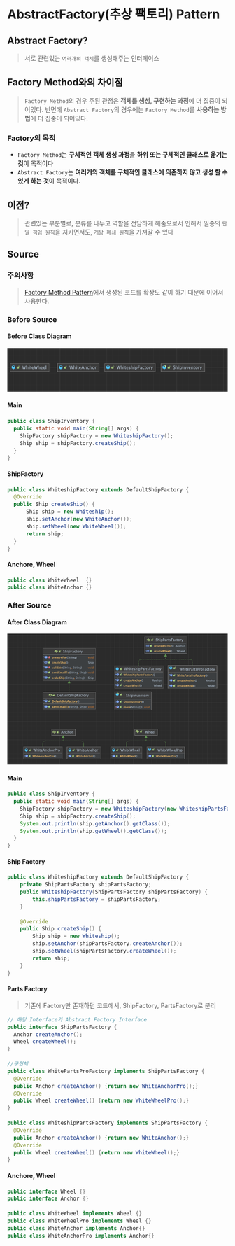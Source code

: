 # AbstractFactory(추상 팩토리) Pattern

## Abstract Factory?

> 서로 관련있는 `여러개의 객체`를 생성해주는 인터페이스

## Factory Method와의 차이점

> `Factory Method`의 경우 주된 관점은 **객체를 생성, 구현하는 과정**에 더 집중이 되어있다.
> 반면에 `Abstract Factory`의 경우에는 `Factory Method`를 **사용하는 방법**에 더 집중이 되어있다.

### Factory의 목적

- `Factory Method`는 **구체적인 객체 생성 과정**을 **하위 또는 구체적인 클래스로 옮기는 것**이 목적이다
- `Abstract Factory`는 **여러개의 객체를 구체적인 클래스에 의존하지 않고 생성 할 수 있게 하는 것**이 목적이다.

## 이점?

> 관련있는 부분별로, 분류를 나누고 역할을 전담하게 해줌으로서 인해서 일종의 `단일 책임 원칙`을 지키면서도, `개방 폐쇄 원칙`을 가져갈 수 있다

## Source

### 주의사항

> [Factory Method Pattern](./Factory%20Method.md)에서 생성된 코드를 확장도 같이 하기 때문에 이어서 사용한다.

### Before Source

#### Before Class Diagram

![Before Class Diagram](./img/AF_Before_Structure.png)

#### Main

```java
public class ShipInventory {
  public static void main(String[] args) {
    ShipFactory shipFactory = new WhiteshipFactory();
    Ship ship = shipFactory.createShip();
  }
}
```

#### ShipFactory

```java
public class WhiteshipFactory extends DefaultShipFactory {
  @Override
  public Ship createShip() {
      Ship ship = new Whiteship();
      ship.setAnchor(new WhiteAnchor());
      ship.setWheel(new WhiteWheel());
      return ship;
  }
}
```

#### Anchore, Wheel

```java
public class WhiteWheel  {}
public class WhiteAnchor {}
```

### After Source

#### After Class Diagram

![After Class Diagram](./img/AF_After_Struct.png)

#### Main

```java
public class ShipInventory {
  public static void main(String[] args) {
    ShipFactory shipFactory = new WhiteshipFactory(new WhiteshipPartsFactory());
    Ship ship = shipFactory.createShip();
    System.out.println(ship.getAnchor().getClass());
    System.out.println(ship.getWheel().getClass());
  }
}
```

#### Ship Factory

```java
public class WhiteshipFactory extends DefaultShipFactory {
    private ShipPartsFactory shipPartsFactory;
    public WhiteshipFactory(ShipPartsFactory shipPartsFactory) {
        this.shipPartsFactory = shipPartsFactory;
    }

    @Override
    public Ship createShip() {
        Ship ship = new Whiteship();
        ship.setAnchor(shipPartsFactory.createAnchor());
        ship.setWheel(shipPartsFactory.createWheel());
        return ship;
    }
}

```

#### Parts Factory

> 기존에 Factory만 존재하던 코드에서, ShipFactory, PartsFactory로 분리

```java
// 해당 Interface가 Abstract Factory Interface
public interface ShipPartsFactory {
  Anchor createAnchor();
  Wheel createWheel();
}

//구현체
public class WhitePartsProFactory implements ShipPartsFactory {
  @Override
  public Anchor createAnchor() {return new WhiteAnchorPro();}
  @Override
  public Wheel createWheel() {return new WhiteWheelPro();}
}

public class WhiteshipPartsFactory implements ShipPartsFactory {
  @Override
  public Anchor createAnchor() {return new WhiteAnchor();}
  @Override
  public Wheel createWheel() {return new WhiteWheel();}
}
```

#### Anchore, Wheel

```java
public interface Wheel {}
public interface Anchor {}

public class WhiteWheel implements Wheel {}
public class WhiteWheelPro implements Wheel {}
public class WhiteAnchor implements Anchor{}
public class WhiteAnchorPro implements Anchor{}
```
